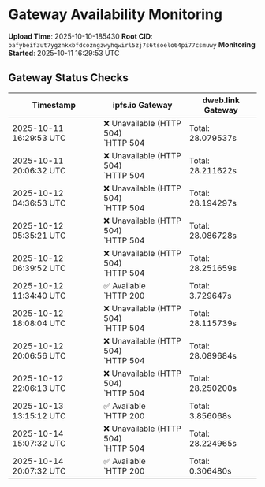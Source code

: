 # Gateway Availability Monitoring

**Upload Time**: 2025-10-10-185430
**Root CID**: `bafybeif3ut7ygznkxbfdcozngzwyhqwirl5zj7s6tsoelo64pi77csmuwy`
**Monitoring Started**: 2025-10-11 16:29:53 UTC

## Gateway Status Checks

| Timestamp | ipfs.io Gateway | dweb.link Gateway |
|-----------|-----------------|-------------------|
| 2025-10-11 16:29:53 UTC | ❌ Unavailable (HTTP 504)<br>`HTTP 504 | Total: 28.079537s | DNS: 0.005639s | Connect: 0.006955s | Transfer: 28.078013s | Size: 288 bytes` | ✅ Available<br>`HTTP 200 | Total: 21.329799s | DNS: 0.039022s | Connect: 0.040496s | Transfer: 21.328681s | Size: 42890 bytes` |
| 2025-10-11 20:06:32 UTC | ❌ Unavailable (HTTP 504)<br>`HTTP 504 | Total: 28.211622s | DNS: 0.110130s | Connect: 0.112326s | Transfer: 28.211521s | Size: 288 bytes` | ✅ Available<br>`HTTP 200 | Total: 0.106320s | DNS: 0.024293s | Connect: 0.025856s | Transfer: 0.106068s | Size: 42890 bytes` |
| 2025-10-12 04:36:53 UTC | ❌ Unavailable (HTTP 504)<br>`HTTP 504 | Total: 28.194297s | DNS: 0.116111s | Connect: 0.117761s | Transfer: 28.194211s | Size: 148 bytes` | ✅ Available<br>`HTTP 200 | Total: 0.120613s | DNS: 0.037395s | Connect: 0.039439s | Transfer: 0.120308s | Size: 42890 bytes` |
| 2025-10-12 05:35:21 UTC | ❌ Unavailable (HTTP 504)<br>`HTTP 504 | Total: 28.086728s | DNS: 0.010448s | Connect: 0.012336s | Transfer: 28.086643s | Size: 148 bytes` | ✅ Available<br>`HTTP 200 | Total: 0.102762s | DNS: 0.033370s | Connect: 0.034756s | Transfer: 0.101795s | Size: 42890 bytes` |
| 2025-10-12 06:39:52 UTC | ❌ Unavailable (HTTP 504)<br>`HTTP 504 | Total: 28.251659s | DNS: 0.183650s | Connect: 0.189359s | Transfer: 28.251568s | Size: 148 bytes` | ❌ Unavailable (HTTP 504)<br>`HTTP 504 | Total: 28.143309s | DNS: 0.057359s | Connect: 0.062940s | Transfer: 28.143220s | Size: 148 bytes` |
| 2025-10-12 11:34:40 UTC | ✅ Available<br>`HTTP 200 | Total: 3.729647s | DNS: 0.011952s | Connect: 0.026827s | Transfer: 3.729350s | Size: 42890 bytes` | ✅ Available<br>`HTTP 200 | Total: 0.300905s | DNS: 0.080804s | Connect: 0.094966s | Transfer: 0.300577s | Size: 42890 bytes` |
| 2025-10-12 18:08:04 UTC | ❌ Unavailable (HTTP 504)<br>`HTTP 504 | Total: 28.115739s | DNS: 0.033940s | Connect: 0.039749s | Transfer: 28.115665s | Size: 148 bytes` | ❌ Unavailable (HTTP 504)<br>`HTTP 504 | Total: 28.152068s | DNS: 0.063149s | Connect: 0.068984s | Transfer: 28.151997s | Size: 148 bytes` |
| 2025-10-12 20:06:56 UTC | ❌ Unavailable (HTTP 504)<br>`HTTP 504 | Total: 28.089684s | DNS: 0.009607s | Connect: 0.015487s | Transfer: 28.089575s | Size: 148 bytes` | ❌ Unavailable (HTTP 504)<br>`HTTP 504 | Total: 28.136805s | DNS: 0.057898s | Connect: 0.063454s | Transfer: 28.136720s | Size: 148 bytes` |
| 2025-10-12 22:06:13 UTC | ❌ Unavailable (HTTP 504)<br>`HTTP 504 | Total: 28.250200s | DNS: 0.171363s | Connect: 0.177737s | Transfer: 28.250117s | Size: 148 bytes` | ❌ Unavailable (HTTP 504)<br>`HTTP 504 | Total: 28.150345s | DNS: 0.057585s | Connect: 0.063873s | Transfer: 28.150254s | Size: 106 bytes` |
| 2025-10-13 13:15:12 UTC | ✅ Available<br>`HTTP 200 | Total: 3.856068s | DNS: 0.009330s | Connect: 0.015068s | Transfer: 3.855685s | Size: 42890 bytes` | ✅ Available<br>`HTTP 200 | Total: 0.179252s | DNS: 0.081288s | Connect: 0.087433s | Transfer: 0.175782s | Size: 42890 bytes` |
| 2025-10-14 15:07:32 UTC | ❌ Unavailable (HTTP 504)<br>`HTTP 504 | Total: 28.224965s | DNS: 0.113824s | Connect: 0.115377s | Transfer: 28.224870s | Size: 342 bytes` | ✅ Available<br>`HTTP 200 | Total: 3.987873s | DNS: 0.029246s | Connect: 0.030766s | Transfer: 3.987610s | Size: 42890 bytes` |
| 2025-10-14 20:07:32 UTC | ✅ Available<br>`HTTP 200 | Total: 0.306480s | DNS: 0.155877s | Connect: 0.173657s | Transfer: 0.305981s | Size: 42890 bytes` | ✅ Available<br>`HTTP 200 | Total: 0.265034s | DNS: 0.050873s | Connect: 0.068968s | Transfer: 0.263219s | Size: 42890 bytes` |
